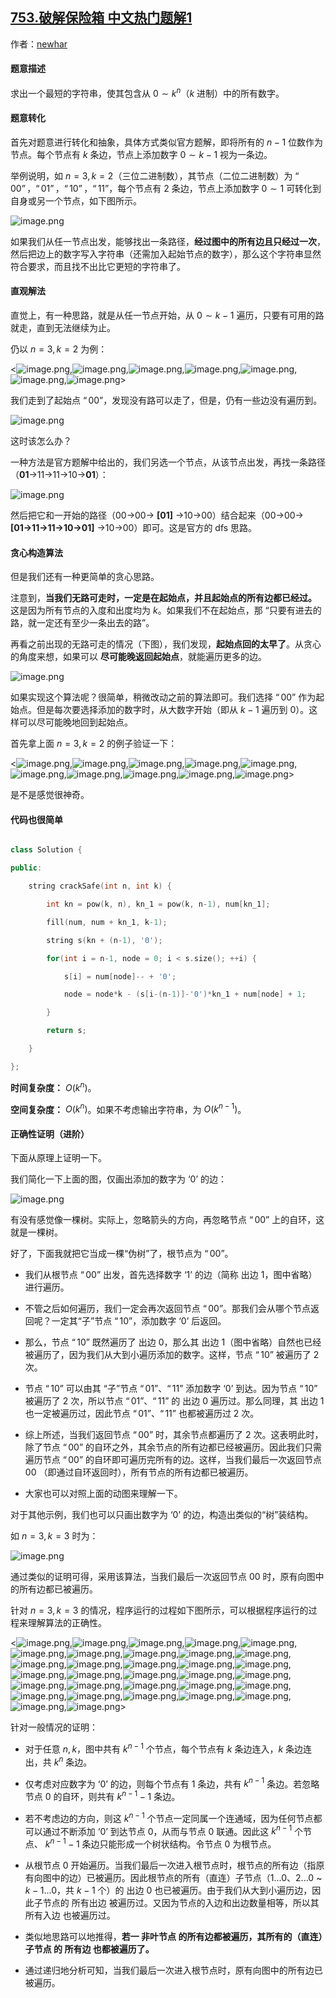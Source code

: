 ## [753.破解保险箱 中文热门题解1](https://leetcode.cn/problems/cracking-the-safe/solutions/100000/yi-bu-yi-bu-tui-dao-chu-0ms-jie-fa-tan-xin-gou-zao)

作者：[newhar](https://leetcode.cn/u/newhar)

#### 题意描述
求出一个最短的字符串，使其包含从 $0 \sim k^n$（$k$ 进制）中的所有数字。

#### 题意转化
首先对题意进行转化和抽象，具体方式类似官方题解，即将所有的 $n-1$ 位数作为节点。每个节点有 $k$ 条边，节点上添加数字 $0 \sim k-1$ 视为一条边。

举例说明，如 $n=3,k=2$（三位二进制数），其节点（二位二进制数）为 $“00”，“01”，“10”，“11”$，每个节点有 $2$ 条边，节点上添加数字 $0 \sim 1$ 可转化到自身或另一个节点，如下图所示。

![image.png](https://pic.leetcode-cn.com/ded26d0675ecbf5e6921523abd976f61e7bef51d9636bd6519f9c8e6f2d12efc-image.png)

如果我们从任一节点出发，能够找出一条路径，**经过图中的所有边且只经过一次**，然后把边上的数字写入字符串（还需加入起始节点的数字），那么这个字符串显然符合要求，而且找不出比它更短的字符串了。

#### 直观解法
直觉上，有一种思路，就是从任一节点开始，从 $0 \sim k-1$ 遍历，只要有可用的路就走，直到无法继续为止。
仍以 $n=3,k=2$ 为例：

<![image.png](https://pic.leetcode-cn.com/52aa38f98fdfd7772d18b7c161e0c0d38f1e4a616eb893196c6f8b0d4086472b-image.png),![image.png](https://pic.leetcode-cn.com/f42b1d09b04d3423e25fe8e51d85c80e31277a6ce4bccc98c9f50277e2a731e5-image.png),![image.png](https://pic.leetcode-cn.com/c84de859787376f0fbc1a8d3e9781742a1f88a789f3cd00ad569c180621f4ed0-image.png),![image.png](https://pic.leetcode-cn.com/adf734a5d3cc4388e3efa962d2a2ceb97b535dbf52fad06c128401353cc1321b-image.png),![image.png](https://pic.leetcode-cn.com/719eb442c73a559b00dc7394b5f807439ed79b5ec03c2790baa280745e9c70e3-image.png),![image.png](https://pic.leetcode-cn.com/c793d0faa9a743d5e5ecaa95bd0561d2a576ee1fec7c1efaa645b105b47a54f7-image.png),![image.png](https://pic.leetcode-cn.com/05034716a36e0eec20909ae0c6d16af044466abe19a9728bffbfcf95d58fdb34-image.png)>

我们走到了起始点 $“00”$，发现没有路可以走了，但是，仍有一些边没有遍历到。

![image.png](https://pic.leetcode-cn.com/b46f27d13e4b14712f7ad52eb23b62f0b86152c5ddf9d8982501e0e5a3adba73-image.png)

这时该怎么办？

一种方法是官方题解中给出的，我们另选一个节点，从该节点出发，再找一条路径（**01**→11→11→10→**01**）：

![image.png](https://pic.leetcode-cn.com/7043c308bf55760c782020002747cc464f9fd5e3e9ef422b37c0cd749151a28c-image.png)

然后把它和一开始的路径（00→00→ **[01]** →10→00）结合起来（00→00→ **[01→11→11→10→01]** →10→00）即可。这是官方的 dfs 思路。

#### 贪心构造算法
但是我们还有一种更简单的贪心思路。
注意到，**当我们无路可走时，一定是在起始点，并且起始点的所有边都已经过。** 这是因为所有节点的入度和出度均为 $k$。如果我们不在起始点，那 “只要有进去的路，就一定还有至少一条出去的路”。

再看之前出现的无路可走的情况（下图），我们发现，**起始点回的太早了**。从贪心的角度来想，如果可以 **尽可能晚返回起始点**，就能遍历更多的边。

![image.png](https://pic.leetcode-cn.com/b46f27d13e4b14712f7ad52eb23b62f0b86152c5ddf9d8982501e0e5a3adba73-image.png)

如果实现这个算法呢？很简单，稍微改动之前的算法即可。我们选择 $“00”$ 作为起始点。但是每次要选择添加的数字时，从大数字开始（即从 $k-1$ 遍历到 $0$）。这样可以尽可能晚地回到起始点。

首先拿上面 $n=3, k=2$ 的例子验证一下：

<![image.png](https://pic.leetcode-cn.com/fc40e343044297c883c60da5428813d614ea39cd71787e39268156e58300bc33-image.png),![image.png](https://pic.leetcode-cn.com/48c5225404c982deec9859e3b81b341a2fda27f4d70ec6c4d076794fadb5b4a1-image.png),![image.png](https://pic.leetcode-cn.com/97e13e5845006853aa2c72b96f5250fbebd2499ebda7a161c09a7b8e2cf989e2-image.png),![image.png](https://pic.leetcode-cn.com/74a00dff5c7ae7391a4a701460329ee9da9be3899b910aac80817c41bf8c9677-image.png),![image.png](https://pic.leetcode-cn.com/a3e58f0d5adea396645e6e53d5008c71897b624cb73c5e67206488aa8c3d968b-image.png),![image.png](https://pic.leetcode-cn.com/33b29fd972895b04942203f4060fe3125b978c2dec0baf6f652a50888c6b5651-image.png),![image.png](https://pic.leetcode-cn.com/966f0c2bbea97878669e4ea8e2f20de441ed59ceb01e168427420b1d37b4d2b9-image.png),![image.png](https://pic.leetcode-cn.com/af84c1f7a5d3a12e301c3cdf056907a90453363b8a413d1c32939172c26e5267-image.png),![image.png](https://pic.leetcode-cn.com/f0e96c651b66cc2f7c9944ae8bd3d56daa1367e9a37510c9fc6b1ff9e8d3c248-image.png),![image.png](https://pic.leetcode-cn.com/b2a2bd87bca4cce0604cabd1b2c99a5bcceddf5fab13169b480e7de065f683b6-image.png)>

是不是感觉很神奇。

#### 代码也很简单
```cpp
class Solution {
public:
    string crackSafe(int n, int k) {
        int kn = pow(k, n), kn_1 = pow(k, n-1), num[kn_1];
        fill(num, num + kn_1, k-1);
        string s(kn + (n-1), '0');
        for(int i = n-1, node = 0; i < s.size(); ++i) {
            s[i] = num[node]-- + '0';
            node = node*k - (s[i-(n-1)]-'0')*kn_1 + num[node] + 1;
        }
        return s;
    }
};
```
**时间复杂度：** $O(k^n)$。
**空间复杂度：** $O(k^n)$。如果不考虑输出字符串，为 $O(k^{n-1})$。

#### 正确性证明（进阶）
下面从原理上证明一下。
我们简化一下上面的图，仅画出添加的数字为 $‘0’$ 的边：

![image.png](https://pic.leetcode-cn.com/5fd3aa47efd4ce6ac0af0d8c74a74a9642bb21478d0941bff077c4cdafda7963-image.png)

有没有感觉像一棵树。实际上，忽略箭头的方向，再忽略节点 $“00”$ 上的自环，这就是一棵树。
好了，下面我就把它当成一棵“伪树”了，根节点为 $“00”$。
- 我们从根节点 $“00”$ 出发，首先选择数字 $‘1’$ 的边（简称 出边 $1$，图中省略）进行遍历。
- 不管之后如何遍历，我们一定会再次返回节点 $“00”$。那我们会从哪个节点返回呢？一定其“子”节点 $“10”$，添加数字 $‘0’$ 后返回。
- 那么，节点 $“10”$ 既然遍历了 出边 $0$，那么其 出边 $1$（图中省略）自然也已经被遍历了，因为我们从大到小遍历添加的数字。这样，节点 $“10”$ 被遍历了 $2$ 次。
- 节点 $“10”$ 可以由其 “子”节点 $“01”$、$“11”$ 添加数字 $‘0’$ 到达。因为节点 $“10”$ 被遍历了 $2$ 次，所以节点 $“01”$、$“11”$ 的 出边 $0$ 遍历过。那么同理，其 出边 $1$ 也一定被遍历过，因此节点 $“01”$、$“11”$ 也都被遍历过 $2$ 次。
- 综上所述，当我们返回节点 $“00”$ 时，其余节点都遍历了 $2$ 次。这表明此时，除了节点 $“00”$ 的自环之外，其余节点的所有边都已经被遍历。因此我们只需遍历节点 $“00”$ 的自环即可遍历完所有的边。这样，当我们最后一次返回节点 $00$ （即通过自环返回时），所有节点的所有边都已被遍历。
- 大家也可以对照上面的动图来理解一下。

对于其他示例，我们也可以只画出数字为 $‘0’$ 的边，构造出类似的“树”装结构。
如 $n=3,k=3$ 时为：

![image.png](https://pic.leetcode-cn.com/c43810237f070ba6cc4288f5de3f1374073882357cc707cd71000f765fea60ca-image.png)

通过类似的证明可得，采用该算法，当我们最后一次返回节点 $00$ 时，原有向图中的所有边都已被遍历。

针对 $n=3,k=3$ 的情况，程序运行的过程如下图所示，可以根据程序运行的过程来理解算法的正确性。 

<![image.png](https://pic.leetcode-cn.com/e862c10cd471dff9bda784f53c6aee2187b5bec27245036978a09c0f9161793b-image.png),![image.png](https://pic.leetcode-cn.com/e0730bc9747249c6c376071b5a0bc50b618558a66991d0eab52d19b2f47a9c75-image.png),![image.png](https://pic.leetcode-cn.com/b512cf78b73acd89892876c4fa0e5fb918e5d994f8c8144af02b9de5c62e6eb4-image.png),![image.png](https://pic.leetcode-cn.com/289ec6f39417fdeb0bb877431fe8938b55b9971d941a00c5cabbd3a875247987-image.png),![image.png](https://pic.leetcode-cn.com/74f666ab9042bfdb6de2837f9f88cc69d76ebf7ef252f661fda7be78603d54cb-image.png),![image.png](https://pic.leetcode-cn.com/c8bfe35d372aa2de1a593d36d027096b9a96dfb1ef9b544765fb613ecdb371a9-image.png),![image.png](https://pic.leetcode-cn.com/129f46a2523b5c70777c2df45c452c2f248c8de6537c016beeb069702fd4a3c1-image.png),![image.png](https://pic.leetcode-cn.com/b8f1b8a3f8c3648f0e6fbc19eaa693a302714aff23be90ca0cfec7acd40c5c15-image.png),![image.png](https://pic.leetcode-cn.com/d7865262187d2dba87243d36ff73a176889871f83756a7e851ad82b796d4ee2f-image.png),![image.png](https://pic.leetcode-cn.com/0a043a4594717bed446ee9701cd52e5d00d772369d12d70679036b41eb5c1db4-image.png),![image.png](https://pic.leetcode-cn.com/084d37c975b36244efb101546dd1ee4749b68ff4d2bf56ce8fd10ccae23fef24-image.png),![image.png](https://pic.leetcode-cn.com/580b5799b262e4e42d7b4ac12a83360460e39efa0c62e3c35595e17515db3a7b-image.png),![image.png](https://pic.leetcode-cn.com/c91252844af5f58aedd79a328d0a7ba03637f20c8f1527c7bf83cbee58e90de9-image.png),![image.png](https://pic.leetcode-cn.com/747ba1b3fced4a0759d5009eda87b88a48eea380a5ee7d689510d79a9397c473-image.png),![image.png](https://pic.leetcode-cn.com/e5be803d1aa4f3d1c21d747518718d6b29d634af767c350d50294dd64a6a70d8-image.png),![image.png](https://pic.leetcode-cn.com/0352d2f68515653f8c7f3a2cc85ffb4a5e29821c9164daaa0ea4cfba9250c5ea-image.png),![image.png](https://pic.leetcode-cn.com/2d2d8cd039eb518caa9f16b21ee9b61f79d3f02574b7f19e10be7f5003dcee1c-image.png),![image.png](https://pic.leetcode-cn.com/7504b8854cd7e176c281e4d8f548cfde6cd8c8936b4b6a480a212944b2376721-image.png),![image.png](https://pic.leetcode-cn.com/03eec61eef9f1a5be7ffcac03e18df93a0e79294f1af066a073fe90d22fd02dc-image.png),![image.png](https://pic.leetcode-cn.com/0a5a7d48f19d1c028fe92bf4abffc3afc5009d6c741b74acfbadc99074d13cc1-image.png),![image.png](https://pic.leetcode-cn.com/badf1055e7c24651eb661437297431829b0e705baf50951e52af6918fcac1542-image.png),![image.png](https://pic.leetcode-cn.com/2776f48efde310d9f397be2a0381a1961b6bae10c42025a67b1683ebe94e4251-image.png),![image.png](https://pic.leetcode-cn.com/2cd611e885527aaaadf3fe44a622673df7513b106bb076c19906045ed5eb9b75-image.png),![image.png](https://pic.leetcode-cn.com/d2194ee329d685c589e9c8e8f091997609d6a90645c1aa9bb7886c447d8e3959-image.png),![image.png](https://pic.leetcode-cn.com/cd5d37b0df379e611f99deb3177b7a297b5094a0369fddcde9241891186e0431-image.png),![image.png](https://pic.leetcode-cn.com/1c357c5fd1bb2ea80013659f96ecc4dc14388c5df2eac6445f6d1a7a02114654-image.png),![image.png](https://pic.leetcode-cn.com/9dc1bb3fb97507e9b97708c1b422a34c013ec29eb3d3e0e2f38e3080364cb0a0-image.png),![image.png](https://pic.leetcode-cn.com/6cf78784c01a569982f304b7826772a8b132d66c53b3f85ea587d62bea7bfa74-image.png),![image.png](https://pic.leetcode-cn.com/8fb8782d7b16ad94946770a844618c384fb22d87d86fc344e2207d89d3e63ef3-image.png),![image.png](https://pic.leetcode-cn.com/18171d03c213e495f81f3030973fa3eeea65cb24ed3d01833274800daa9c842e-image.png),![image.png](https://pic.leetcode-cn.com/c2d6aab8a994f0f96f822332b6c347de56229664597a88371ea95675c9ae4f18-image.png),![image.png](https://pic.leetcode-cn.com/3145de1433fe50ba80c19d2f284f0cb1b10adb4a948c59e69f2b95474f06ebc1-image.png)>

针对一般情况的证明：
- 对于任意 $n,k$，图中共有 $k^{n-1}$ 个节点，每个节点有 $k$ 条边连入，$k$ 条边连出，共 $k^n$ 条边。
- 仅考虑对应数字为 $‘0’$ 的边，则每个节点有 $1$ 条边，共有 $k^{n-1}$ 条边。若忽略节点 $0$ 的自环，则共有 $k^{n-1} - 1$ 条边。
- 若不考虑边的方向，则这 $k^{n-1}$ 个节点一定同属一个连通域，因为任何节点都可以通过不断添加 $‘0’$ 到达节点 $0$，从而与节点 $0$ 联通。因此这 $k^{n-1}$ 个节点、 $k^{n-1} - 1$ 条边只能形成一个树状结构。令节点 $0$ 为根节点。
- 从根节点 $0$ 开始遍历。当我们最后一次进入根节点时，根节点的所有边（指原有向图中的边）已被遍历。因此根节点的所有（直连）子节点（$1...0$、$2...0$ ~ $k-1...0$，共 $k-1$ 个）的 出边 $0$ 也已被遍历。由于我们从大到小遍历边，因此子节点的 所有出边 被遍历过。又因为节点的入边和出边数量相等，所以其 所有入边 也被遍历过。
- 类似地思路可以地推得，**若一 非叶节点 的所有边都被遍历，其所有的（直连）子节点 的 所有边 也都被遍历了。**
- 通过递归地分析可知，当我们最后一次进入根节点时，原有向图中的所有边已被遍历。